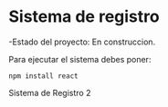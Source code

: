 <h1>Sistema de registro</h1>

-Estado del proyecto: En construccion.

Para ejecutar el sistema debes poner:

```npm install react```

Sistema de Registro 2

